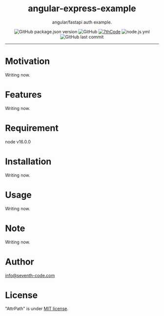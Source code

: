 <div align="center">
<h1> angular-express-example</h1>

angular/fastapi auth example.


![GitHub package.json version](https://img.shields.io/github/package-json/v/7thcode/angular-express-example?color=deepgreen)
![GitHub](https://img.shields.io/github/license/7thcode/angular-express-example)
[![7thCode](https://circleci.com/gh/7thCode/angular-express-example.svg?style=shield)]()
![node.js.yml](https://github.com/7thCode/angular-express-example/actions/workflows/node.js.yml/badge.svg)
![GitHub last commit](https://img.shields.io/github/last-commit/7thcode/angular-express-example)


</div>

***

# Motivation
Writing now.
# Features
Writing now.
# Requirement
node v16.0.0
# Installation
Writing now.
# Usage
Writing now.
# Note
Writing now.
# Author
info@seventh-code.com
# License
"AttrPath" is under [MIT license](https://en.wikipedia.org/wiki/MIT_License).

[README]: README.md
[DEMO]: docs/demo.md
[in detail]: docs/detail.md


















